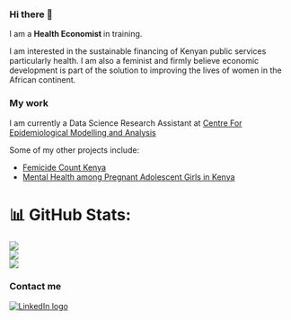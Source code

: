 ### Hi there 👋

I am a <b> Health Economist </b> in training. 

I am interested in the sustainable financing of Kenyan public services particularly health.
I am also a feminist and firmly believe economic development is part of the solution to improving the lives of women in the African continent.

### My work

I am currently a Data Science Research Assistant at <a href = "https://cema-africa.uonbi.ac.ke/"> Centre For Epidemiological Modelling and Analysis  </a>

Some of my other projects include:
- <a href = "https://tagnal.shinyapps.io/femicideke/">  Femicide Count Kenya </a>
- <a href = "https://tagnal.shinyapps.io/InspireTrial/"> Mental Health among Pregnant Adolescent Girls in Kenya </a>

# 📊 GitHub Stats:
![](https://github-readme-stats.vercel.app/api?username=ngili&theme=dark&hide_border=false&include_all_commits=true&count_private=false)<br/>
![](https://github-readme-streak-stats.herokuapp.com/?user=ngili&theme=dark&hide_border=false)<br/>
![](https://github-readme-stats.vercel.app/api/top-langs/?username=ngili&theme=dark&hide_border=false&include_all_commits=true&count_private=false&layout=compact)

### Contact me
 <a href = "https://www.linkedin.com/in/angela-langat/" >
    <img src = "https://img.shields.io/badge/LinkedIn-blue?logo=linkedin&logoColor=white/" alt = "LinkedIn logo"/> 
      </a>

<!--
**Tagnal-hub/Tagnal-hub** is a ✨ _special_ ✨ repository because its `README.md` (this file) appears on your GitHub profile.

Here are some ideas to get you started:

- 🔭 I’m currently working on ...
- 🌱 I’m currently learning ...
- 👯 I’m looking to collaborate on ...
- 🤔 I’m looking for help with ...
- 💬 Ask me about ...
- 📫 How to reach me: ...
- 😄 Pronouns: ...
- ⚡ Fun fact: ...
-->
